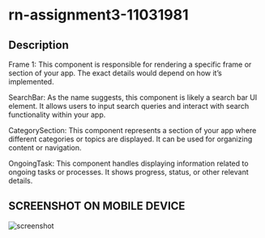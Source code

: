 # rn-assignment3-11031981

## Description

 Frame 1: This component is responsible for rendering a specific frame or section of your app. The exact details would depend on how it’s implemented.

 SearchBar: As the name suggests, this component is likely a search bar UI element. It allows users to input search queries and interact with search functionality within your app.

 CategorySection: This component represents a section of your app where different categories or topics are displayed. It can be used for organizing content or navigation.

 OngoingTask: This component handles displaying information related to ongoing tasks or processes. It shows progress, status, or other relevant details.

## SCREENSHOT ON MOBILE DEVICE
![screenshot](https://github.com/theodanielsjr101/rn-assignment3-11031981/assets/150858757/482af785-60f9-4751-9a68-f65ae600bd22)
